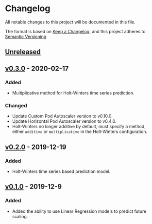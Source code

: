 # Changelog
All notable changes to this project will be documented in this file.

The format is based on [Keep a Changelog](https://keepachangelog.com/en/1.0.0/),
and this project adheres to [Semantic Versioning](https://semver.org/spec/v2.0.0.html).

## [Unreleased]

## [v0.3.0] - 2020-02-17
### Added
- Multiplicative method for Holt-Winters time series prediction.
### Changed
- Update Custom Pod Autoscaler version to v0.10.0.
- Update Horizontal Pod Autoscaler version to v0.4.0.
- Holt-Winters no longer additive by default, must specify a method, either `additive` or `multiplicative` in the Holt-Winters configuration.

## [v0.2.0] - 2019-12-19
### Added
- Holt-Winters time series based prediction model.

## [v0.1.0] - 2019-12-9
### Added
- Added the ability to use Linear Regression models to predict future scaling.

[Unreleased]: https://github.com/jthomperoo/predictive-horizontal-pod-autoscaler/compare/v0.3.0...HEAD
[v0.3.0]: https://github.com/jthomperoo/predictive-horizontal-pod-autoscaler/compare/v0.2.0...v0.3.0
[v0.2.0]: https://github.com/jthomperoo/predictive-horizontal-pod-autoscaler/compare/v0.1.0...v0.2.0
[v0.1.0]: https://github.com/jthomperoo/predictive-horizontal-pod-autoscaler/releases/tag/v0.1.0